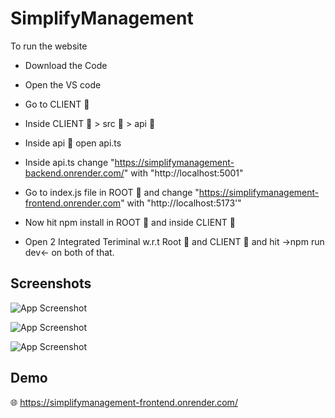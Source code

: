 
# SimplifyManagement

To run the website

- Download the Code
- Open the VS code
- Go to CLIENT 📁
- Inside CLIENT 📁 > src 📁 > api 📁
- Inside api 📁 open api.ts
- Inside api.ts change "https://simplifymanagement-backend.onrender.com/" with "http://localhost:5001"

- Go to index.js file in ROOT 📁 and change "https://simplifymanagement-frontend.onrender.com" with "http://localhost:5173'"

- Now hit npm install in ROOT 📁 and inside CLIENT 📁
- Open 2 Integrated Teriminal w.r.t Root 📁 and CLIENT 📁 and hit →npm run dev← on both of that.






## Screenshots

![App Screenshot](https://i.ibb.co/VVW42Fd/Screenshot-2024-08-07-at-1-50-18-PM.png)

![App Screenshot](https://i.ibb.co/99TfW4w/Screenshot-2024-08-07-at-1-50-32-PM.png)

![App Screenshot](https://i.ibb.co/txHctw5/Screenshot-2024-08-07-at-1-51-05-PM.png)

## Demo

🌐 https://simplifymanagement-frontend.onrender.com/

